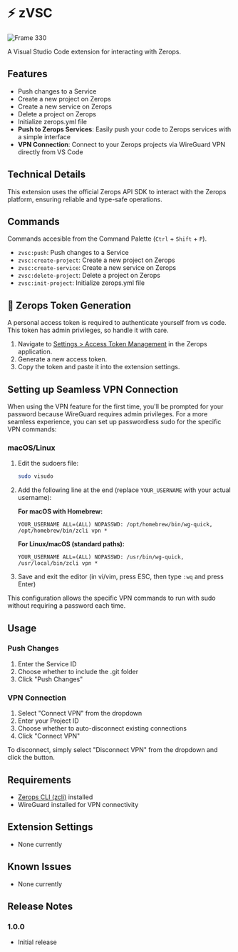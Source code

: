 # ⚡️ zVSC

![Frame 330](https://github.com/user-attachments/assets/f03e0f74-8cda-4e39-9932-d23939a340a6)


A Visual Studio Code extension for interacting with Zerops.

## Features

- Push changes to a Service
- Create a new project on Zerops
- Create a new service on Zerops
- Delete a project on Zerops
- Initialize zerops.yml file
- **Push to Zerops Services**: Easily push your code to Zerops services with a simple interface
- **VPN Connection**: Connect to your Zerops projects via WireGuard VPN directly from VS Code

## Technical Details

This extension uses the official Zerops API SDK to interact with the Zerops platform, ensuring reliable and type-safe operations.

## Commands

Commands accesible from the Command Palette (`Ctrl` + `Shift` + `P`).

- `zvsc:push`: Push changes to a Service
- `zvsc:create-project`: Create a new project on Zerops
- `zvsc:create-service`: Create a new service on Zerops
- `zvsc:delete-project`: Delete a project on Zerops
- `zvsc:init-project`: Initialize zerops.yml file

## 🔑 Zerops Token Generation

A personal access token is required to authenticate yourself from vs code. This token has admin privileges, so handle it with care.

1. Navigate to [Settings > Access Token Management](https://app.zerops.io/settings/access-token-management) in the Zerops application.
2. Generate a new access token.
3. Copy the token and paste it into the extension settings.

## Setting up Seamless VPN Connection

When using the VPN feature for the first time, you'll be prompted for your password because WireGuard requires admin privileges. For a more seamless experience, you can set up passwordless sudo for the specific VPN commands:

### macOS/Linux

1. Edit the sudoers file:
   ```bash
   sudo visudo
   ```

2. Add the following line at the end (replace `YOUR_USERNAME` with your actual username):

   **For macOS with Homebrew:**
   ```
   YOUR_USERNAME ALL=(ALL) NOPASSWD: /opt/homebrew/bin/wg-quick, /opt/homebrew/bin/zcli vpn *
   ```

   **For Linux/macOS (standard paths):**
   ```
   YOUR_USERNAME ALL=(ALL) NOPASSWD: /usr/bin/wg-quick, /usr/local/bin/zcli vpn *
   ```

3. Save and exit the editor (in vi/vim, press ESC, then type `:wq` and press Enter)

This configuration allows the specific VPN commands to run with sudo without requiring a password each time.

## Usage

### Push Changes

1. Enter the Service ID
2. Choose whether to include the .git folder 
3. Click "Push Changes"

### VPN Connection

1. Select "Connect VPN" from the dropdown
2. Enter your Project ID
3. Choose whether to auto-disconnect existing connections
4. Click "Connect VPN"

To disconnect, simply select "Disconnect VPN" from the dropdown and click the button.

## Requirements

- [Zerops CLI (zcli)](https://docs.zerops.io/references/zcli) installed
- WireGuard installed for VPN connectivity

## Extension Settings

- None currently

## Known Issues

- None currently

## Release Notes

### 1.0.0

- Initial release
